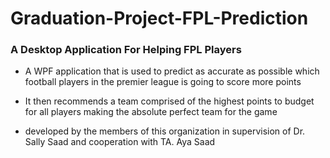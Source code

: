 # Graduation-Project-FPL-Prediction

### A Desktop Application For Helping FPL Players

- A WPF application that is used to predict as accurate as possible which football players in the premier league is going to score more points
- It then recommends a team comprised of the highest points to budget for all players making the absolute perfect team for the game



- developed by the members of this organization in supervision of Dr. Sally Saad and cooperation with TA. Aya Saad